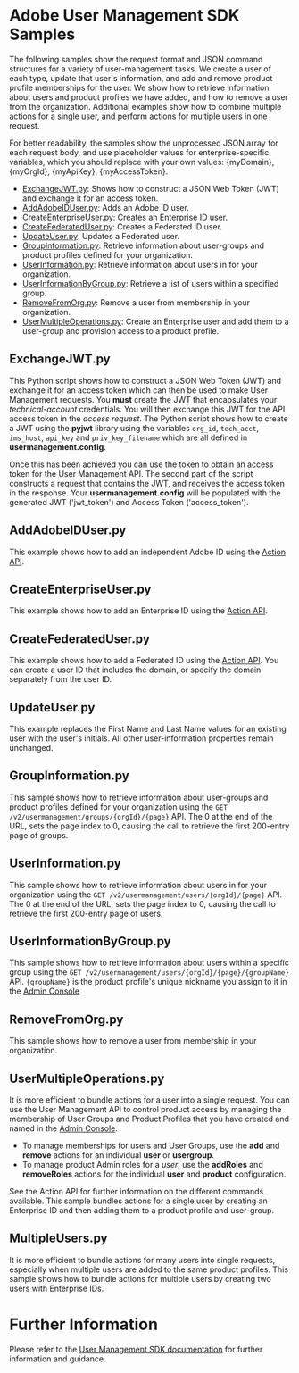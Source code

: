 # Adobe User Management SDK Samples

The following samples show the request format and JSON command structures for a variety of user-management tasks. We create a user of each type, update that user's information, and add and remove product profile memberships for the user. We show how to retrieve information about users and product profiles we have added, and how to remove a user from the organization. Additional examples show how to combine multiple actions for a single user, and perform actions for multiple users in one request.

For better readability, the samples show the unprocessed JSON array for each request body, and use placeholder values for enterprise-specific variables, which you should replace with your own values: {myDomain}, {myOrgId}, {myApiKey}, {myAccessToken}.

* [ExchangeJWT.py](#exchangejwtpy): Shows how to construct a JSON Web Token (JWT) and exchange it for an access token.
* [AddAdobeIDUser.py](#addadobeiduserpy): Adds an Adobe ID user.
* [CreateEnterpriseUser.py](#createenterpriseuserpy): Creates an Enterprise ID user.
* [CreateFederatedUser.py](#createfederateduserpy): Creates a Federated ID user.
* [UpdateUser.py](#updateuserpy): Updates a Federated user.
* [GroupInformation.py](#groupinformationpy): Retrieve information about user-groups and product profiles defined for your organization.
* [UserInformation.py](#userinformationpy): Retrieve information about users in for your organization.
* [UserInformationByGroup.py](#userinformationbygrouppy): Retrieve a list of users within a specified group.
* [RemoveFromOrg.py](#removefromorgpy): Remove a user from membership in your organization.
* [UserMultipleOperations.py](#usermultipleoperationspy): Create an Enterprise user and add them to a user-group and provision access to a product profile.

## ExchangeJWT.py

This Python script shows how to construct a JSON Web Token (JWT) and exchange it for an access token which can then be used to make User Management requests. You **must** create the JWT that encapsulates your *technical-account* credentials. You will then exchange this JWT for the API access token in the *access request*. The Python script shows how to create a JWT using the **pyjwt** library using the variables `org_id`, `tech_acct`, `ims_host`, `api_key` and `priv_key_filename` which are all defined in **usermanagement.config**.

Once this has been achieved you can use the token to obtain an access token for the User Management API. The second part of the script constructs a request that contains the JWT, and receives the access token in the response. Your **usermanagement.config** will be populated with the generated JWT ('jwt_token') and Access Token ('access_token').

## AddAdobeIDUser.py

This example shows how to add an independent Adobe ID using the [Action API]().

## CreateEnterpriseUser.py

This example shows how to add an Enterprise ID using the [Action API]().

## CreateFederatedUser.py

This example shows how to add a Federated ID using the [Action API](). You can create a user ID that includes the domain, or specify the domain separately from the user ID.

## UpdateUser.py

This example replaces the First Name and Last Name values for an existing user with the user's initials. All other user-information properties remain unchanged.

## GroupInformation.py

This sample shows how to retrieve information about user-groups and product profiles defined for your organization using the `GET /v2/usermanagement/groups/{orgId}/{page}` API. The 0 at the end of the URL, sets the page index to 0, causing the call to retrieve the first 200-entry page of groups.

## UserInformation.py

This sample shows how to retrieve information about users in for your organization using the `GET /v2/usermanagement/users/{orgId}/{page}` API. The 0 at the end of the URL, sets the page index to 0, causing the call to retrieve the first 200-entry page of users.

## UserInformationByGroup.py

This sample shows how to retrieve information about users within a specific group using the `GET /v2/usermanagement/users/{orgId}/{page}/{groupName}` API. `{groupName}` is the product profile's unique nickname you assign to it in the [Admin Console](https://adminconsole.adobe.com/enterprise)

## RemoveFromOrg.py

This sample shows how to remove a user from membership in your organization.

## UserMultipleOperations.py

It is more efficient to bundle actions for a user into a single request. You can use the User Management API to control product access by managing the membership of User Groups and Product Profiles that you have created and named in the [Admin Console](https://adminconsole.adobe.com/enterprise).

* To manage memberships for users and User Groups, use the **add** and **remove** actions for an individual **user** or **usergroup**.
* To manage product Admin roles for a _user_, use the **addRoles** and **removeRoles** actions for the individual **user** and **product** configuration.

See the Action API for further information on the different commands available. This sample bundles actions for a single user by creating an Enterprise ID and then adding them to a product profile and user-group.

## MultipleUsers.py

It is more efficient to bundle actions for many users into single requests, especially when multiple users are added to the same product profiles. This sample shows how to bundle actions for multiple users by creating two users with Enterprise IDs.

# Further Information 

Please refer to the [User Management SDK documentation]() for further information and guidance.
